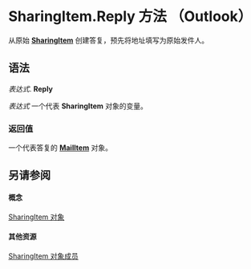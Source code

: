 
# SharingItem.Reply 方法 （Outlook）

从原始  **[SharingItem](63dd3451-44f3-7cc4-c6e2-7dad5835a7d2.md)** 创建答复，预先将地址填写为原始发件人。


## 语法

 _表达式_. **Reply**

 _表达式_ 一个代表 **SharingItem** 对象的变量。


### 返回值

一个代表答复的  **[MailItem](14197346-05d2-0250-fa4c-4a6b07daf25f.md)** 对象。


## 另请参阅


#### 概念


[SharingItem 对象](63dd3451-44f3-7cc4-c6e2-7dad5835a7d2.md)
#### 其他资源


[SharingItem 对象成员](719ad60e-2242-2c54-778f-006b61690389.md)